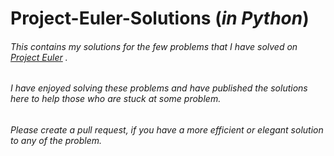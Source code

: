 # Project-Euler-Solutions (_in Python_)


###### This contains my solutions for the few problems that I have solved on [Project Euler](https://projecteuler.net/) .

###### I have enjoyed solving these problems and have published the solutions here to help those who are stuck at some problem.

###### Please create a pull request, if you have a more efficient or elegant solution to any of the problem.
